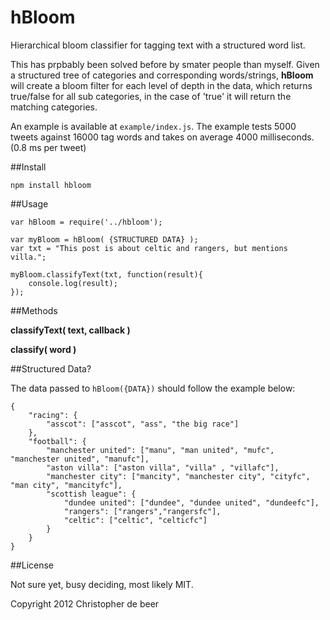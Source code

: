 hBloom
=========
Hierarchical bloom classifier for tagging text with a structured word list.



This has prpbably been solved before by smater people than myself. Given a structured tree of categories and corresponding words/strings, **hBloom** will create a bloom filter for each level of depth in the data, which returns true/false for all sub categories, in the case of 'true' it will return the matching categories.

An example is available at `example/index.js`. The example tests 5000 tweets against 16000 tag words and takes on average 4000 milliseconds. (0.8 ms per tweet)


##Install

	npm install hbloom

##Usage

	var hBloom = require('../hbloom');

	var myBloom = hBloom( {STRUCTURED DATA} );
	var txt = "This post is about celtic and rangers, but mentions villa.";

	myBloom.classifyText(txt, function(result){
		console.log(result);
	});

##Methods

**classifyText( text, callback )**

**classify( word )**


##Structured Data?

The data passed to `hBloom({DATA})` should follow the example below:

	{
		"racing": {
			"asscot": ["asscot", "ass", "the big race"]
		},
		"football": {
			"manchester united": ["manu", "man united", "mufc", "manchester united", "manufc"],
			"aston villa": ["aston villa", "villa" , "villafc"],
			"manchester city": ["mancity", "manchester city", "cityfc", "man city", "mancityfc"],
			"scottish league": {
				"dundee united": ["dundee", "dundee united", "dundeefc"],
				"rangers": ["rangers","rangersfc"],
				"celtic": ["celtic", "celticfc"]
			}
		}
	}

##License

Not sure yet, busy deciding, most likely MIT.
	
Copyright 2012 Christopher de beer